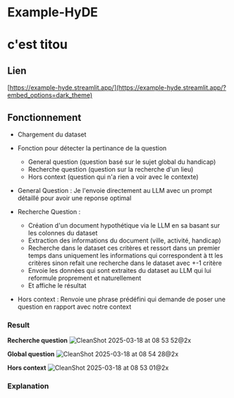 # Example-HyDE
# c'est titou

## Lien
[https://example-hyde.streamlit.app/](https://example-hyde.streamlit.app/?embed_options=dark_theme)

## Fonctionnement
- Chargement du dataset
- Fonction pour détecter la pertinance de la question
  - General question (question basé sur le sujet global du handicap)
  - Recherche question (question sur la recherche d'un lieu)
  - Hors context (question qui n'a rien a voir avec le contexte)

- General Question : Je l'envoie directement au LLM avec un prompt détaillé pour avoir une reponse optimal
- Recherche Question :
  - Création d'un document hypothétique via le LLM en sa basant sur les colonnes du dataset
  - Extraction des informations du document (ville, activité, handicap)
  - Recherche dans le dataset ces critères et ressort dans un premier temps dans uniquement les informations qui correspondent à tt les critères sinon refait une recherche dans le dataset avec +-1 critère
  - Envoie les données qui sont extraites du dataset au LLM qui lui reformule proprement et naturellement
  - Et affiche le résultat
- Hors context : Renvoie une phrase prédéfini qui demande de poser une question en rapport avec notre context

### Result
**Recherche question**
![CleanShot 2025-03-18 at 08 53 52@2x](https://github.com/user-attachments/assets/fa6b6a2b-a201-460e-a102-9dec9c05b3b6)

**Global question**
![CleanShot 2025-03-18 at 08 54 28@2x](https://github.com/user-attachments/assets/f4969e15-344c-464d-a7a0-ff76f0b7bdbc)

**Hors context**
![CleanShot 2025-03-18 at 08 53 01@2x](https://github.com/user-attachments/assets/cf67b6a9-5c74-4942-a017-76874b874060)


### Explanation
